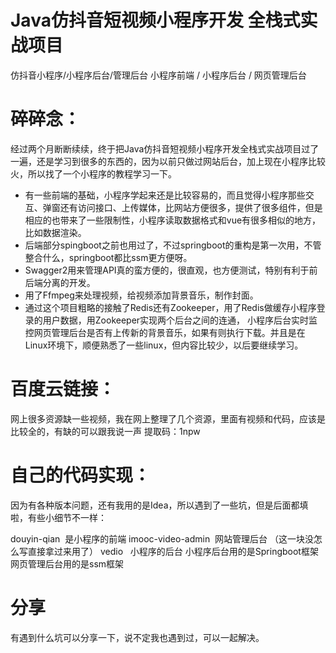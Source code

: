 # Java仿抖音短视频小程序开发 全栈式实战项目
仿抖音小程序/小程序后台/管理后台
小程序前端 / 小程序后台 / 网页管理后台


# 碎碎念：
经过两个月断断续续，终于把Java仿抖音短视频小程序开发全栈式实战项目过了一遍，还是学习到很多的东西的，因为以前只做过网站后台，加上现在小程序比较火，所以找了一个小程序的教程学习一下。
- 有一些前端的基础，小程序学起来还是比较容易的，而且觉得小程序那些交互、弹窗还有访问接口、上传媒体，比网站方便很多，提供了很多组件，但是相应的也带来了一些限制性，小程序读取数据格式和vue有很多相似的地方，比如数据渲染。
- 后端部分spingboot之前也用过了，不过springboot的重构是第一次用，不管整合什么，springboot都比ssm更方便呀。
- Swagger2用来管理API真的蛮方便的，很直观，也方便测试，特别有利于前后端分离的开发。
- 用了Ffmpeg来处理视频，给视频添加背景音乐，制作封面。
- 通过这个项目粗略的接触了Redis还有Zookeeper，用了Redis做缓存小程序登录的用户数据，用Zookeeper实现两个后台之间的连通， 小程序后台实时监控网页管理后台是否有上传新的背景音乐，如果有则执行下载。并且是在Linux环境下，顺便熟悉了一些linux，但内容比较少，以后要继续学习。

# 百度云链接：
网上很多资源缺一些视频，我在网上整理了几个资源，里面有视频和代码，应该是比较全的，有缺的可以跟我说一声
提取码：1npw

# 自己的代码实现：
因为有各种版本问题，还有我用的是Idea，所以遇到了一些坑，但是后面都填啦，有些小细节不一样：

douyin-qian  是小程序的前端
imooc-video-admin  网站管理后台 （这一块没怎么写直接拿过来用了）
vedio   小程序的后台
小程序后台用的是Springboot框架 网页管理后台用的是ssm框架

# 分享
有遇到什么坑可以分享一下，说不定我也遇到过，可以一起解决。
